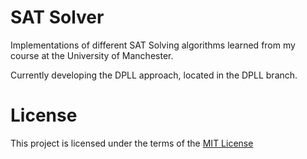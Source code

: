 # SAT Solver

Implementations of different SAT Solving algorithms learned from my course at the University of Manchester.

Currently developing the DPLL approach, located in the DPLL branch.

# License

This project is licensed under the terms of the [MIT License](LICENSE.md)
